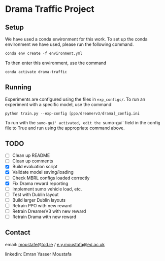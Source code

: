 # Drama Traffic Project

## Setup
We have used a conda environment for this work. To set up the conda environment we have used, please run the following command. 

```python
conda env create -f environment.yml
```

To then enter this environment, use the command

```python
conda activate drama-traffic
```

## Running
Experiments are configured using the files in `exp_configs/`. To run an experiment with a specific model, use the command

```python
python train.py --exp-config [ppo/dreamerv3/drama]_config.ini

```

To run with the `sumo-gui' activated, edit the `sumo-gui` field in the config file to True and run using the appropriate command above.

## TODO
- [ ] Clean up README
- [ ] Clean up comments
- [X] Build evaluation script
- [X] Validate model saving/loading
- [ ] Check MBRL configs loaded correctly
- [X] Fix Drama reward reporting
- [ ] Implement sumo vehicle load, etc.
- [ ] Test with Dublin layout
- [ ] Build larger Dublin layouts 
- [ ] Retrain PPO with new reward
- [ ] Retrain DreamerV3 with new reward
- [ ] Retrain Drama with new reward

## Contact
email: moustafe@tcd.ie / e.y.moustafa@ed.ac.uk

linkedin: Emran Yasser Moustafa

